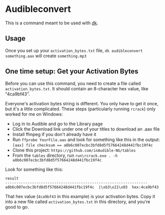 # Audibleconvert

This is a command meant to be used with [dk](https://github.com/dkurth/dk).

## Usage

Once you set up your `activation_bytes.txt` file, `dk audibleconvert something.aax` will create `something.mp3`

## One time setup: Get your Activation Bytes

Before you can use this command, you need to create a file called `activation_bytes.txt`. It should contain an 8-character hex value, like "4ca9bf43".

Everyone's activation bytes string is different. You only have to get it once, but it's a little complicated. These steps (particularly running `rcrack`) only worked for me on Windows:

- Log in to Audible and go to the Library page
- Click the Download link under one of your titles to download an .aax file
- Install ffmpeg if you don't already have it
- Run `ffprobe YourFile.aax` and look for something like this in the output: `[aax] file checksum == a8b6c007ecbc3bfd8d5f57664248d441fbc19f4c`
- Clone this project: `https://github.com/inAudible-NG/tables`
- From the `tables` directory, run `run\rcrack.exe . -h a8b6c007ecbc3bfd8d5f57664248d441fbc19f4c`

Look for something like this:

```
result
----------------------------------------------------------------
a8b6c007ecbc3bfd8d5f57664248d441fbc19f4c  |\xb3\x21\x03  hex:4ca9bf43
```

That hex value (`4ca9bf43` in this example) is your activation bytes. Copy it into a new file called `activation_bytes.txt` in this directory, and you're good to go.

